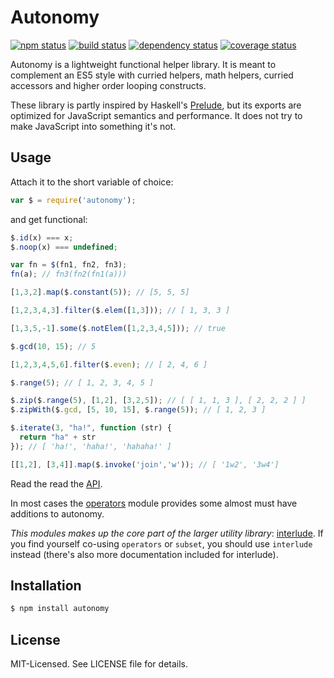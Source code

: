 # Autonomy
[![npm status](http://img.shields.io/npm/v/autonomy.svg)](https://www.npmjs.org/package/autonomy)
[![build status](https://secure.travis-ci.org/clux/autonomy.svg)](http://travis-ci.org/clux/autonomy)
[![dependency status](https://david-dm.org/clux/autonomy.svg)](https://david-dm.org/clux/autonomy)
[![coverage status](http://img.shields.io/coveralls/clux/autonomy.svg)](https://coveralls.io/r/clux/autonomy)

Autonomy is a lightweight functional helper library. It is meant to complement an ES5 style with curried helpers, math helpers, curried accessors and higher order looping constructs.

These library is partly inspired by Haskell's [Prelude](http://www.haskell.org/ghc/docs/latest/html/libraries/base/Prelude.html), but its exports are optimized for JavaScript semantics and performance. It does not try to make JavaScript into something it's not.

## Usage
Attach it to the short variable of choice:

```js
var $ = require('autonomy');
```

and get functional:

```javascript
$.id(x) === x;
$.noop(x) === undefined;

var fn = $(fn1, fn2, fn3);
fn(a); // fn3(fn2(fn1(a)))

[1,3,2].map($.constant(5)); // [5, 5, 5]

[1,2,3,4,3].filter($.elem([1,3])); // [ 1, 3, 3 ]

[1,3,5,-1].some($.notElem([1,2,3,4,5])); // true

$.gcd(10, 15); // 5

[1,2,3,4,5,6].filter($.even); // [ 2, 4, 6 ]

$.range(5); // [ 1, 2, 3, 4, 5 ]

$.zip($.range(5), [1,2], [3,2,5]); // [ [ 1, 1, 3 ], [ 2, 2, 2 ] ]
$.zipWith($.gcd, [5, 10, 15], $.range(5)); // [ 1, 2, 3 ]

$.iterate(3, "ha!", function (str) {
  return "ha" + str
}); // [ 'ha!', 'haha!', 'hahaha!' ]

[[1,2], [3,4]].map($.invoke('join','w')); // [ '1w2', '3w4']
```

Read the read the [API](https://github.com/clux/autonomy/blob/master/api.md).

In most cases the [operators](https://github.com/clux/operators) module provides some almost must have additions to autonomy.

*This modules makes up the core part of the larger utility library*: [interlude](https://github.com/clux/interlude). If you find yourself co-using `operators` or `subset`, you should use `interlude` instead (there's also more documentation included for interlude).

## Installation

```bash
$ npm install autonomy
```

## License
MIT-Licensed. See LICENSE file for details.
